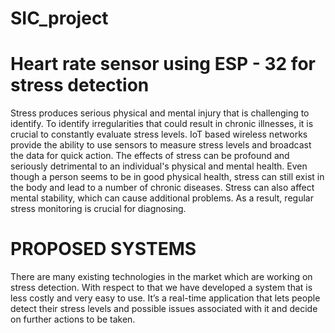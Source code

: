 # SIC_project
# Heart rate sensor using ESP - 32 for stress detection 

Stress produces serious physical and mental injury that is challenging to identify. To identify irregularities that could result in chronic illnesses, it is crucial to constantly evaluate stress levels. IoT based wireless networks provide the ability to use sensors to measure stress levels and broadcast the data for quick action. The effects of stress can be profound and seriously detrimental to an individual's physical and mental health. Even though a person seems to be in good physical health, stress can still exist in the body and lead to a number of chronic diseases. Stress can also affect mental stability, which can cause additional problems. As a result, regular stress monitoring is crucial for diagnosing.

# PROPOSED SYSTEMS

There are many existing technologies in the market which are working on stress detection. With respect to that we have developed a system that is less costly and very easy to use. It’s a real-time application that lets people detect their stress levels and possible issues associated with it and decide on further actions to be taken.
